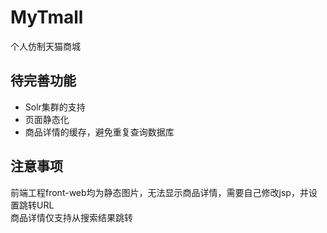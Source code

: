 # MyTmall
个人仿制天猫商城

## 待完善功能
 - Solr集群的支持
 - 页面静态化
 - 商品详情的缓存，避免重复查询数据库

## 注意事项
前端工程front-web均为静态图片，无法显示商品详情，需要自己修改jsp，并设置跳转URL<br>
商品详情仅支持从搜索结果跳转
